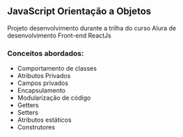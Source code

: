 ## JavaScript Orientação a Objetos

Projeto desenvolvimento durante a trilha do curso Alura de desenvolvimento Front-end ReactJs

### Conceitos abordados:
- Comportamento de classes
- Atributos Privados
- Campos privados
- Encapsulamento
- Modularização de código
- Getters 
- Setters
- Atributos estáticos
- Construtores
